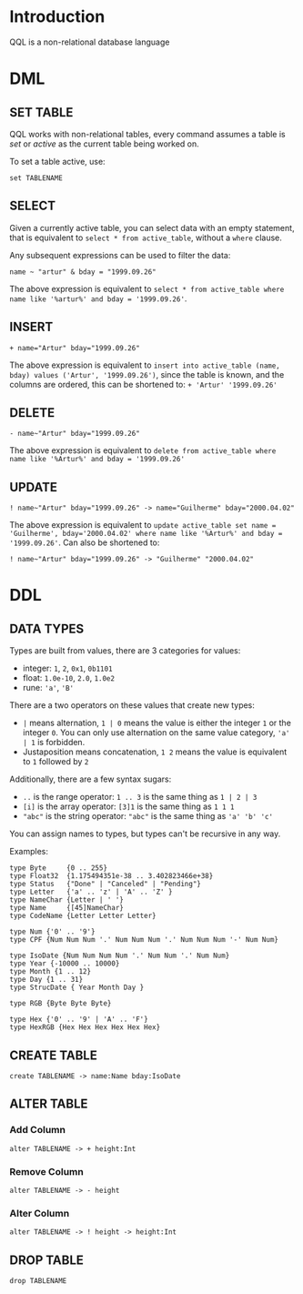 # Introduction

QQL is a non-relational database language

# DML

## SET TABLE

QQL works with non-relational tables, every command assumes a table is _set_ or _active_
as the current table being worked on.

To set a table active, use:

```
set TABLENAME
```

## SELECT

Given a currently active table, you can select data with an empty statement,
that is equivalent to `select * from active_table`, without a `where` clause.

Any subsequent expressions can be used to filter the data:

```
name ~ "artur" & bday = "1999.09.26"
```

The above expression is equivalent to `select * from active_table where name like '%artur%' and bday = '1999.09.26'`.

## INSERT

```
+ name="Artur" bday="1999.09.26"
```

The above expression is equivalent to `insert into active_table (name, bday) values ('Artur', '1999.09.26')`, since
the table is known, and the columns are ordered, this can be shortened to: `+ 'Artur' '1999.09.26'`

## DELETE

```
- name~"Artur" bday="1999.09.26"
```
The above expression is equivalent to `delete from active_table where name like '%Artur%' and bday = '1999.09.26'`

## UPDATE

```
! name~"Artur" bday="1999.09.26" -> name="Guilherme" bday="2000.04.02"
```

The above expression is equivalent to `update active_table set name = 'Guilherme', bday='2000.04.02' where name like '%Artur%' and bday = '1999.09.26'`.
Can also be shortened to:

```
! name~"Artur" bday="1999.09.26" -> "Guilherme" "2000.04.02"
```

# DDL

## DATA TYPES

Types are built from values, there are 3 categories for values:
- integer: `1`, `2`, `0x1`, `0b1101`
- float: `1.0e-10`, `2.0`, `1.0e2`
- rune: `'a'`, `'B'`

There are a two operators on these values that create new types:
- `|` means alternation, `1 | 0` means the value is either the integer `1` or the integer `0`.
You can only use alternation on the same value category, `'a' | 1` is forbidden.
- Justaposition means concatenation, `1 2` means the value is equivalent to `1` followed by `2`

Additionally, there are a few syntax sugars:
- `..` is the range operator: `1 .. 3` is the same thing as `1 | 2 | 3`
- `[i]` is the array operator: `[3]1` is the same thing as `1 1 1`
- `"abc"` is the string operator: `"abc"` is the same thing as `'a' 'b' 'c'`

You can assign names to types, but types can't be recursive in any way.

Examples:
```
type Byte     {0 .. 255}
type Float32  {1.175494351e-38 .. 3.402823466e+38}
type Status   {"Done" | "Canceled" | "Pending"}
type Letter   {'a' .. 'z' | 'A' .. 'Z' }
type NameChar {Letter | ' '}
type Name     {[45]NameChar}
type CodeName {Letter Letter Letter}

type Num {'0' .. '9'}
type CPF {Num Num Num '.' Num Num Num '.' Num Num Num '-' Num Num}

type IsoDate {Num Num Num Num '.' Num Num '.' Num Num}
type Year {-10000 .. 10000}
type Month {1 .. 12}
type Day {1 .. 31}
type StrucDate { Year Month Day }

type RGB {Byte Byte Byte}

type Hex {'0' .. '9' | 'A' .. 'F'}
type HexRGB {Hex Hex Hex Hex Hex Hex}
```

## CREATE TABLE

```
create TABLENAME -> name:Name bday:IsoDate
```

## ALTER TABLE

### Add Column
```
alter TABLENAME -> + height:Int
```
### Remove Column
```
alter TABLENAME -> - height
```
### Alter Column
```
alter TABLENAME -> ! height -> height:Int
```

## DROP TABLE
```
drop TABLENAME
```
